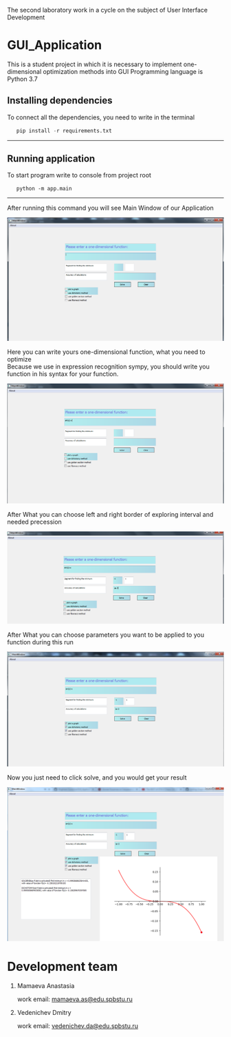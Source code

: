The second laboratory work in a cycle on the subject of User Interface Development
# GUI_Application
This is a student project in which it is necessary to implement
one-dimensional optimization methods into GUI
Programming language is Python 3.7

## Installing dependencies

To connect all the dependencies, you need to write in the terminal
```python
   pip install -r requirements.txt
```
***

## Running application  
To start program write to console from project root
```commandline
   python -m app.main
```
***
After running this command you will see Main Window of our Application  

![PIC_1](https://github.com/Brightest-Sunshine/pictures-for-README-files/blob/master/pics/Pic1.png) 

Here you can write yours one-dimensional function, what you need to optimize  
Because we use in expression recognition sympy, you should write you function in his syntax for your function.  

![PIC_2](https://github.com/Brightest-Sunshine/pictures-for-README-files/blob/master/pics/Pic2.png)   

After What you can choose left and right border of exploring interval and needed precession 

![PIC_3](https://github.com/Brightest-Sunshine/pictures-for-README-files/blob/master/pics/Pic3.png)  

After What you can choose parameters you want to be applied to you function during this run

![PIC_4](https://github.com/Brightest-Sunshine/pictures-for-README-files/blob/master/pics/Pic4.png)  

Now you just need to click solve, and you would get your result  

![PIC_5](https://github.com/Brightest-Sunshine/pictures-for-README-files/blob/master/pics/Pic5.png)  

# Development team
1. Mamaeva Anastasia

     work email: mamaeva.as@edu.spbstu.ru
    
2. Vedenichev Dmitry

     work email: vedenichev.da@edu.spbstu.ru 
